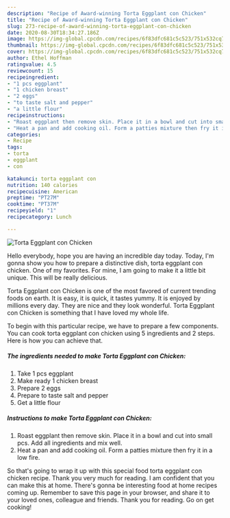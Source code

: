 ```yaml
---
description: "Recipe of Award-winning Torta Eggplant con Chicken"
title: "Recipe of Award-winning Torta Eggplant con Chicken"
slug: 273-recipe-of-award-winning-torta-eggplant-con-chicken
date: 2020-08-30T18:34:27.186Z
image: https://img-global.cpcdn.com/recipes/6f83dfc681c5c523/751x532cq70/torta-eggplant-con-chicken-recipe-main-photo.jpg
thumbnail: https://img-global.cpcdn.com/recipes/6f83dfc681c5c523/751x532cq70/torta-eggplant-con-chicken-recipe-main-photo.jpg
cover: https://img-global.cpcdn.com/recipes/6f83dfc681c5c523/751x532cq70/torta-eggplant-con-chicken-recipe-main-photo.jpg
author: Ethel Hoffman
ratingvalue: 4.5
reviewcount: 15
recipeingredient:
- "1 pcs eggplant"
- "1 chicken breast"
- "2 eggs"
- "to taste salt and pepper"
- "a little flour"
recipeinstructions:
- "Roast eggplant then remove skin. Place it in a bowl and cut into small pcs. Add all ingredients and mix well."
- "Heat a pan and add cooking oil. Form a patties mixture then fry it in a low fire."
categories:
- Recipe
tags:
- torta
- eggplant
- con

katakunci: torta eggplant con 
nutrition: 140 calories
recipecuisine: American
preptime: "PT27M"
cooktime: "PT37M"
recipeyield: "1"
recipecategory: Lunch

---
```



![Torta Eggplant con Chicken](https://img-global.cpcdn.com/recipes/6f83dfc681c5c523/751x532cq70/torta-eggplant-con-chicken-recipe-main-photo.jpg)

Hello everybody, hope you are having an incredible day today. Today, I'm gonna show you how to prepare a distinctive dish, torta eggplant con chicken. One of my favorites. For mine, I am going to make it a little bit unique. This will be really delicious.



Torta Eggplant con Chicken is one of the most favored of current trending foods on earth. It is easy, it is quick, it tastes yummy. It is enjoyed by millions every day. They are nice and they look wonderful. Torta Eggplant con Chicken is something that I have loved my whole life.


To begin with this particular recipe, we have to prepare a few components. You can cook torta eggplant con chicken using 5 ingredients and 2 steps. Here is how you can achieve that.

<!--inarticleads1-->

##### The ingredients needed to make Torta Eggplant con Chicken:

1. Take 1 pcs eggplant
1. Make ready 1 chicken breast
1. Prepare 2 eggs
1. Prepare to taste salt and pepper
1. Get a little flour




<!--inarticleads2-->

##### Instructions to make Torta Eggplant con Chicken:

1. Roast eggplant then remove skin. Place it in a bowl and cut into small pcs. Add all ingredients and mix well.
1. Heat a pan and add cooking oil. Form a patties mixture then fry it in a low fire.




So that's going to wrap it up with this special food torta eggplant con chicken recipe. Thank you very much for reading. I am confident that you can make this at home. There's gonna be interesting food at home recipes coming up. Remember to save this page in your browser, and share it to your loved ones, colleague and friends. Thank you for reading. Go on get cooking!

